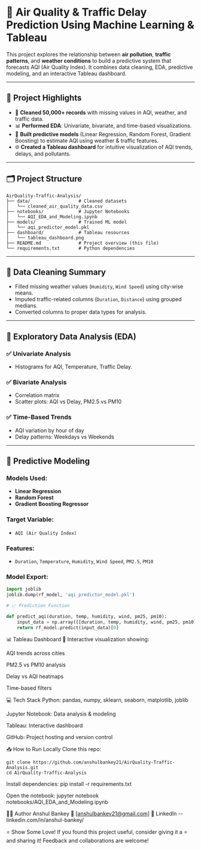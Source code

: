 # 🚦 Air Quality & Traffic Delay Prediction Using Machine Learning & Tableau

This project explores the relationship between **air pollution**, **traffic patterns**, and **weather conditions** to build a predictive system that forecasts AQI (Air Quality Index). It combines data cleaning, EDA, predictive modeling, and an interactive Tableau dashboard.

---

## 📌 Project Highlights

- 🧹 **Cleaned 50,000+ records** with missing values in AQI, weather, and traffic data.
- 📊 **Performed EDA**: Univariate, bivariate, and time-based visualizations.
- 🧠 **Built predictive models** (Linear Regression, Random Forest, Gradient Boosting) to estimate AQI using weather & traffic features.
- 🌐 **Created a Tableau dashboard** for intuitive visualization of AQI trends, delays, and pollutants.

---

## 🗂️ Project Structure
```
AirQuality-Traffic-Analysis/
├── data/                  # Cleaned datasets
│   └── cleaned_air_quality_data.csv
├── notebooks/             # Jupyter Notebooks
│   └── AQI_EDA_and_Modeling.ipynb
├── models/                # Trained ML model
│   └── aqi_predictor_model.pkl
├── dashboard/             # Tableau resources
│   └── tableau_dashboard.png
├── README.md              # Project overview (this file)
└── requirements.txt       # Python dependencies
```

---

## 🧹 Data Cleaning Summary

- Filled missing weather values (`Humidity`, `Wind Speed`) using city-wise means.
- Imputed traffic-related columns (`Duration`, `Distance`) using grouped medians.
- Converted columns to proper data types for analysis.

---

## 🔎 Exploratory Data Analysis (EDA)

### ✅ Univariate Analysis
- Histograms for AQI, Temperature, Traffic Delay.

### ✅ Bivariate Analysis
- Correlation matrix
- Scatter plots: AQI vs Delay, PM2.5 vs PM10

### ✅ Time-Based Trends
- AQI variation by hour of day
- Delay patterns: Weekdays vs Weekends

---

## 🔮 Predictive Modeling

### Models Used:
- **Linear Regression**
- **Random Forest**
- **Gradient Boosting Regressor**

### Target Variable:
- `AQI (Air Quality Index)`

### Features:
- `Duration`, `Temperature`, `Humidity`, `Wind Speed`, `PM2.5`, `PM10`

### Model Export:
```python
import joblib
joblib.dump(rf_model, 'aqi_predictor_model.pkl')

# 📈 Prediction Function

def predict_aqi(duration, temp, humidity, wind, pm25, pm10):
    input_data = np.array([[duration, temp, humidity, wind, pm25, pm10]])
    return rf_model.predict(input_data)[0]
```

📊 Tableau Dashboard
📍 Interactive visualization showing:

AQI trends across cities

PM2.5 vs PM10 analysis

Delay vs AQI heatmaps

Time-based filters

💻 Tech Stack
Python: pandas, numpy, sklearn, seaborn, matplotlib, joblib

Jupyter Notebook: Data analysis & modeling

Tableau: Interactive dashboard

GitHub: Project hosting and version control

📥 How to Run Locally
Clone this repo:
```
git clone https://github.com/anshulbankey21/AirQuality-Traffic-Analysis.git
cd AirQuality-Traffic-Analysis
```
Install dependencies:
pip install -r requirements.txt

Open the notebook:
jupyter notebook notebooks/AQI_EDA_and_Modeling.ipynb

🙋‍♂️ Author
Anshul Bankey
📧 [anshulbankey21@gmail.com]
🔗 LinkedIn -- linkedin.com/in/anshul-bankey/

⭐ Show Some Love!
If you found this project useful, consider giving it a ⭐ and sharing it!
Feedback and collaborations are welcome!
